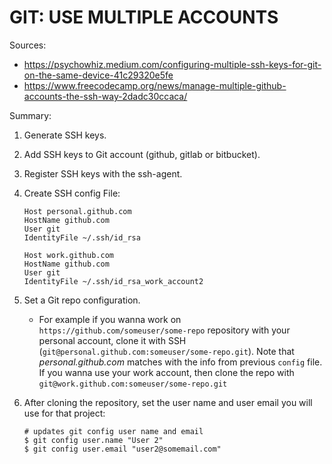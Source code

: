 # GIT: USE MULTIPLE ACCOUNTS

Sources:

- https://psychowhiz.medium.com/configuring-multiple-ssh-keys-for-git-on-the-same-device-41c29320e5fe
- https://www.freecodecamp.org/news/manage-multiple-github-accounts-the-ssh-way-2dadc30ccaca/

Summary:

1. Generate SSH keys.
2. Add SSH keys to Git account (github, gitlab or bitbucket).
3. Register SSH keys with the ssh-agent.
4. Create SSH config File:

   ```
   Host personal.github.com
   HostName github.com
   User git
   IdentityFile ~/.ssh/id_rsa

   Host work.github.com
   HostName github.com
   User git
   IdentityFile ~/.ssh/id_rsa_work_account2
   ```

5. Set a Git repo configuration.
   - For example if you wanna work on `https://github.com/someuser/some-repo` repository with your personal account, clone it with SSH (`git@personal.github.com:someuser/some-repo.git`). Note that *personal.github.com* matches with the info from previous `config` file. If you wanna use your work account, then clone the repo with `git@work.github.com:someuser/some-repo.git`
6. After cloning the repository, set the user name and user email you will use for that project:
   ```
   # updates git config user name and email
   $ git config user.name "User 2"
   $ git config user.email "user2@somemail.com"
   ```
